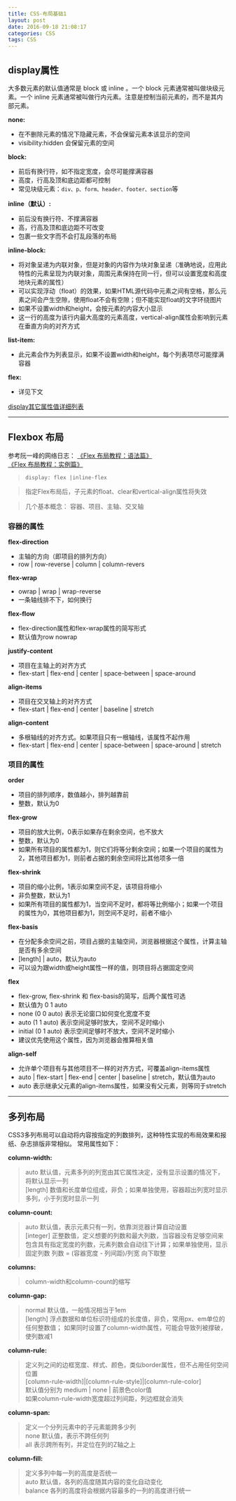 ```yaml
---
title: CSS-布局基础1
layout: post
date: 2016-09-18 21:08:17
categories: CSS
tags: CSS
---
```


## display属性
大多数元素的默认值通常是 block 或 inline 。一个 block 元素通常被叫做块级元素。一个 inline 元素通常被叫做行内元素。注意是控制当前元素的，而不是其内部元素。  

**none:**

- 在不删除元素的情况下隐藏元素，不会保留元素本该显示的空间    
- visibility:hidden 会保留元素的空间  

**block:** 

- 前后有换行符，如不指定宽度，会尽可能撑满容器  
- 高度，行高及顶和底边距都可控制   
- 常见块级元素：`div、p、form、header、footer、section`等

**inline（默认）:** 

- 前后没有换行符、不撑满容器  
- 高，行高及顶和底边距不可改变  
- 包裹一些文字而不会打乱段落的布局

**inline-block:**  

- 将对象呈递为内联对象，但是对象的内容作为块对象呈递（准确地说，应用此特性的元素呈现为内联对象，周围元素保持在同一行，但可以设置宽度和高度地块元素的属性）  
- 可以实现浮动（float）的效果，如果HTML源代码中元素之间有空格，那么元素之间会产生空隙，使用float不会有空隙；但不能实现float的文字环绕图片  
- 如果不设置width和height，会按元素的内容大小显示  
- 这一行的高度为该行内最大高度的元素高度，vertical-align属性会影响到元素在垂直方向的对齐方式  

**list-item:** 

- 此元素会作为列表显示，如果不设置width和height，每个列表项尽可能撑满容器

**flex:**  

- 详见下文

[display其它属性值详细列表](https://developer.mozilla.org/en-US/docs/Web/CSS/display)  

---
## Flexbox 布局
参考阮一峰的网络日志：
[《Flex 布局教程：语法篇》](http://www.ruanyifeng.com/blog/2015/07/flex-grammar.html) 
[《Flex 布局教程：实例篇》](http://www.ruanyifeng.com/blog/2015/07/flex-examples.html)  

>`display: flex |inline-flex` 

>指定Flex布局后，子元素的float、clear和vertical-align属性将失效

>几个基本概念： 容器、项目、主轴、交叉轴

### 容器的属性

**flex-direction**  

- 主轴的方向（即项目的排列方向） 
- row | row-reverse | column | column-revers
 
**flex-wrap** 

- owrap | wrap | wrap-reverse
- 一条轴线排不下，如何换行  

**flex-flow**

- flex-direction属性和flex-wrap属性的简写形式  
- 默认值为row nowrap

**justify-content**

- 项目在主轴上的对齐方式
- flex-start | flex-end | center | space-between | space-around

**align-items**

- 项目在交叉轴上的对齐方式
- flex-start | flex-end | center | baseline | stretch

**align-content**

- 多根轴线的对齐方式。如果项目只有一根轴线，该属性不起作用
- flex-start | flex-end | center | space-between | space-around | stretch

### 项目的属性

**order**

- 项目的排列顺序，数值越小，排列越靠前
- 整数，默认为0

**flex-grow**

- 项目的放大比例，0表示如果存在剩余空间，也不放大
- 整数，默认为0
- 如果所有项目的属性都为1，则它们将等分剩余空间；如果一个项目的属性为2，其他项目都为1，则前者占据的剩余空间将比其他项多一倍

**flex-shrink**

- 项目的缩小比例，1表示如果空间不足，该项目将缩小
- 非负整数，默认为1
- 如果所有项目的属性都为1，当空间不足时，都将等比例缩小；如果一个项目的属性为0，其他项目都为1，则空间不足时，前者不缩小

**flex-basis**

- 在分配多余空间之前，项目占据的主轴空间，浏览器根据这个属性，计算主轴是否有多余空间
- [length] | auto，默认为auto
- 可以设为跟width或height属性一样的值，则项目将占据固定空间

**flex**  

- flex-grow, flex-shrink 和 flex-basis的简写，后两个属性可选
- 默认值为 0 1 auto
- none (0 0 auto) 表示无论窗口如何变化宽度不变
- auto (1 1 auto) 表示空间足够时放大，空间不足时缩小
- initial (0 1 auto) 表示空间足够时不放大，空间不足时缩小
- 建议优先使用这个属性，因为浏览器会推算相关值

**align-self**

- 允许单个项目有与其他项目不一样的对齐方式，可覆盖align-items属性
- auto | flex-start | flex-end | center | baseline | stretch，默认值为auto
- auto 表示继承父元素的align-items属性，如果没有父元素，则等同于stretch

---
## 多列布局

CSS3多列布局可以自动将内容按指定的列数排列，这种特性实现的布局效果和报纸、杂志排版非常相似。
常用属性如下：

**column-width:**

> auto 默认值，元素多列的列宽由其它属性决定，没有显示设置的情况下，将默认显示一列  
> [length] 数值和长度单位组成，非负；如果单独使用，容器超出列宽时显示多列，小于列宽时显示一列

**column-count:**

> auto 默认值，表示元素只有一列，依靠浏览器计算自动设置  
> [integer] 正整数值，定义想要的列数和最大列数，当容器没有足够空间来包含具有指定宽度的列数，元素列数会自动往下计算；如果单独使用，显示固定列数
> 列数 = (容器宽度 - 列间距)/列宽 向下取整

**columns:**

> column-width和column-count的缩写

**column-gap:**

> normal 默认值，一般情况相当于1em  
> [length] 浮点数据和单位标识符组成的长度值，非负，常用px、em单位的任何整数值；
> 如果同时设置了column-width属性，可能会导致列被撑破，使列数减1

**column-rule:**

> 定义列之间的边框宽度、样式、颜色，类似border属性，但不占用任何空间位置  
> [column-rule-width]|[column-rule-style]|[column-rule-color]  
> 默认值分别为 medium | none | 前景色color值  
> 如果column-rule-width宽度超过列间距，列边框就会消失

**column-span:**

> 定义一个分列元素中的子元素能跨多少列  
> none 默认值，表示不跨任何列  
> all 表示跨所有列，并定位在列的Z轴之上  

**column-fill:**

> 定义多列中每一列的高度是否统一  
> auto 默认值，各列的高度随其内容的变化自动变化  
> balance 各列的高度将会根据内容最多的一列的高度进行统一  
